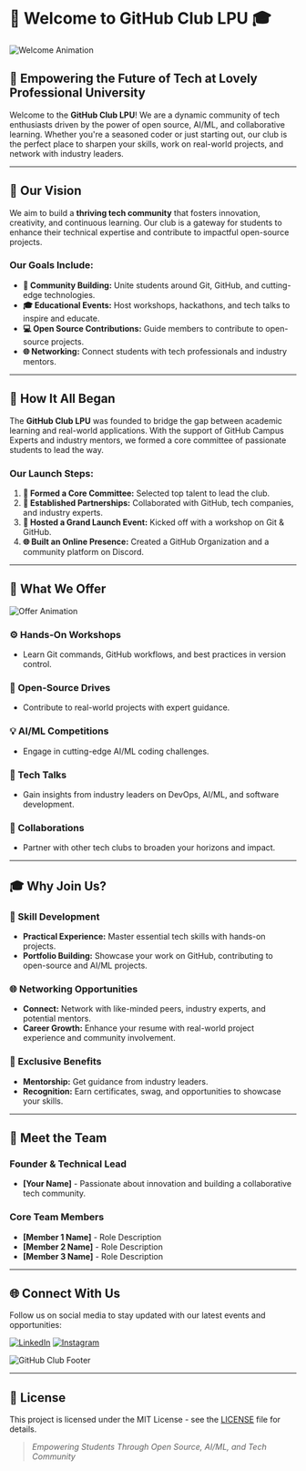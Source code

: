 # 🚀 Welcome to **GitHub Club LPU** 🎓

![Welcome Animation](https://media.giphy.com/media/Ll22OhMLAlVDb8UQWe/giphy.gif)

## 🌟 Empowering the Future of Tech at Lovely Professional University

Welcome to the **GitHub Club LPU**! We are a dynamic community of tech enthusiasts driven by the power of open source, AI/ML, and collaborative learning. Whether you're a seasoned coder or just starting out, our club is the perfect place to sharpen your skills, work on real-world projects, and network with industry leaders.

---

## 🎯 Our Vision


We aim to build a **thriving tech community** that fosters innovation, creativity, and continuous learning. Our club is a gateway for students to enhance their technical expertise and contribute to impactful open-source projects.

### **Our Goals Include:**
- **🤝 Community Building:** Unite students around Git, GitHub, and cutting-edge technologies.
- **🎓 Educational Events:** Host workshops, hackathons, and tech talks to inspire and educate.
- **💻 Open Source Contributions:** Guide members to contribute to open-source projects.
- **🌐 Networking:** Connect students with tech professionals and industry mentors.

---

## 🚀 How It All Began


The **GitHub Club LPU** was founded to bridge the gap between academic learning and real-world applications. With the support of GitHub Campus Experts and industry mentors, we formed a core committee of passionate students to lead the way.

### **Our Launch Steps:**
1. **🎯 Formed a Core Committee:** Selected top talent to lead the club.
2. **🤝 Established Partnerships:** Collaborated with GitHub, tech companies, and industry experts.
3. **🎉 Hosted a Grand Launch Event:** Kicked off with a workshop on Git & GitHub.
4. **🌐 Built an Online Presence:** Created a GitHub Organization and a community platform on Discord.

---

## 🎉 What We Offer

![Offer Animation](https://media.giphy.com/media/3oKHWsntZ5U5mDEEt6/giphy.gif)

### **⚙️ Hands-On Workshops**
- Learn Git commands, GitHub workflows, and best practices in version control.

### **🚀 Open-Source Drives**
- Contribute to real-world projects with expert guidance.

### **💡 AI/ML Competitions**
- Engage in cutting-edge AI/ML coding challenges.

### **🎤 Tech Talks**
- Gain insights from industry leaders on DevOps, AI/ML, and software development.

### **🤝 Collaborations**
- Partner with other tech clubs to broaden your horizons and impact.

---

## 🎓 Why Join Us?

### **🚀 Skill Development**
- **Practical Experience:** Master essential tech skills with hands-on projects.
- **Portfolio Building:** Showcase your work on GitHub, contributing to open-source and AI/ML projects.

### **🌐 Networking Opportunities**
- **Connect:** Network with like-minded peers, industry experts, and potential mentors.
- **Career Growth:** Enhance your resume with real-world project experience and community involvement.

### **🎁 Exclusive Benefits**
- **Mentorship:** Get guidance from industry leaders.
- **Recognition:** Earn certificates, swag, and opportunities to showcase your skills.

---

## 👥 Meet the Team


### **Founder & Technical Lead**
- **[Your Name]** - Passionate about innovation and building a collaborative tech community.

### **Core Team Members**
- **[Member 1 Name]** - Role Description
- **[Member 2 Name]** - Role Description
- **[Member 3 Name]** - Role Description

---


## 🌐 Connect With Us

Follow us on social media to stay updated with our latest events and opportunities:

[![LinkedIn](https://img.shields.io/badge/LinkedIn-0077B5?style=for-the-badge&logo=linkedin&logoColor=white)](https://www.linkedin.com) 
[![Instagram](https://img.shields.io/badge/Instagram-E4405F?style=for-the-badge&logo=instagram&logoColor=white)](https://www.instagram.com)

![GitHub Club Footer](https://via.placeholder.com/1200x200.png?text=Join+GitHub+Club+LPU)

---

## 📝 License

This project is licensed under the MIT License - see the [LICENSE](LICENSE) file for details.

> *Empowering Students Through Open Source, AI/ML, and Tech Community*
